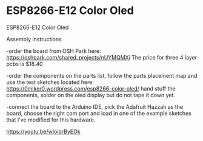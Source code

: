 # ESP8266-E12 Color Oled
ESP8266-E12 Color Oled

Assembly instructions

-order the board from OSH Park here: https://oshpark.com/shared_projects/nUYMQMXi The price for three 4 layer pcbs is $18.40

-order the components on the parts list, follow the parts placement map and use the test sketches located here: https://0miker0.wordpress.com/esp8266-color-oled/ hand stuff the components, solder on the oled display but do not tape it down yet.

-connect the board to the Arduino IDE, pick the Adafruit Hazzah as the board, choose the right com port and load in one of the example sketches that I've modified for this hardware.

https://youtu.be/wIoibrByEOk
